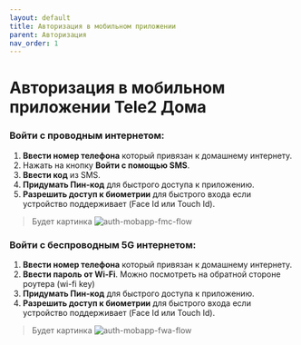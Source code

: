 ```yaml
---
layout: default
title: Авторизация в мобильном приложении
parent: Авторизация
nav_order: 1
---
```


# Авторизация в мобильном приложении Tele2 Дома

### Войти с проводным интернетом:

1. **Ввести номер телефона** который привязан к домашнему интернету.
2. Нажать на кнопку **Войти с помощью SMS**.
3. **Ввести код** из SMS.
4. **Придумать Пин-код** для быстрого доступа к приложению.
5. **Разрешить доступ к биометрии** для быстрого входа если устройство поддерживает (Face Id или Touch Id).

> Будет картинка
![auth-mobapp-fmc-flow](TBC.PIC)

### Войти с беспроводным 5G интернетом:

1. **Ввести номер телефона** который привязан к домашнему интернету.
2. **Ввести пароль от Wi-Fi**. Можно посмотреть на обратной стороне роутера (wi-fi key)
3. **Придумать Пин-код** для быстрого доступа к приложению.
4. **Разрешить доступ к биометрии** для быстрого входа если устройство поддерживает (Face Id или Touch Id).

> Будет картинка
![auth-mobapp-fwa-flow](TBC.PIC)